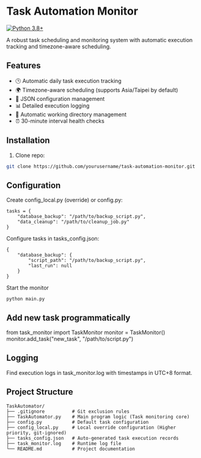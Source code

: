 # Task Automation Monitor

[![Python 3.8+](https://img.shields.io/badge/python-3.8+-blue.svg)](https://www.python.org/downloads/)

A robust task scheduling and monitoring system with automatic execution tracking and timezone-aware scheduling.

## Features

- 🕒 Automatic daily task execution tracking
- 🌍 Timezone-aware scheduling (supports Asia/Taipei by default)
- 📝 JSON configuration management
- 📊 Detailed execution logging
- 🔄 Automatic working directory management
- ⏰ 30-minute interval health checks

## Installation

1. Clone repo:
```bash
git clone https://github.com/yourusername/task-automation-monitor.git
```



## Configuration
Create config_local.py (override) or config.py:

```
tasks = {
    "database_backup": "/path/to/backup_script.py",
    "data_cleanup": "/path/to/cleanup_job.py"
}
```

Configure tasks in tasks_config.json:

```
{
    "database_backup": {
        "script_path": "/path/to/backup_script.py",
        "last_run": null
    }
}
```
Start the monitor

```
python main.py
```

## Add new task programmatically
from task_monitor import TaskMonitor
monitor = TaskMonitor()
monitor.add_task("new_task", "/path/to/script.py")


## Logging
Find execution logs in task_monitor.log with timestamps in UTC+8 format.

## Project Structure
```
TaskAutomator/
├── .gitignore          # Git exclusion rules
├── TaskAutomator.py    # Main program logic (Task monitoring core)
├── config.py           # Default task configuration
├── config_local.py     # Local override configuration (Higher priority, git-ignored)
├── tasks_config.json   # Auto-generated task execution records
├── task_monitor.log    # Runtime log file
└── README.md           # Project documentation
```
